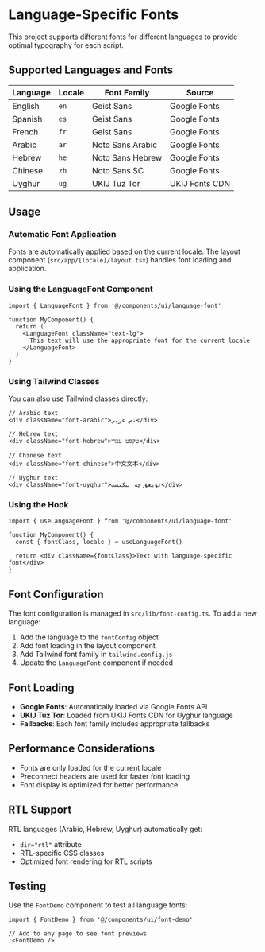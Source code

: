# Language-Specific Fonts

This project supports different fonts for different languages to provide optimal typography for each script.

## Supported Languages and Fonts

| Language | Locale | Font Family      | Source         |
| -------- | ------ | ---------------- | -------------- |
| English  | `en`   | Geist Sans       | Google Fonts   |
| Spanish  | `es`   | Geist Sans       | Google Fonts   |
| French   | `fr`   | Geist Sans       | Google Fonts   |
| Arabic   | `ar`   | Noto Sans Arabic | Google Fonts   |
| Hebrew   | `he`   | Noto Sans Hebrew | Google Fonts   |
| Chinese  | `zh`   | Noto Sans SC     | Google Fonts   |
| Uyghur   | `ug`   | UKIJ Tuz Tor     | UKIJ Fonts CDN |

## Usage

### Automatic Font Application

Fonts are automatically applied based on the current locale. The layout component (`src/app/[locale]/layout.tsx`) handles font loading and application.

### Using the LanguageFont Component

```tsx
import { LanguageFont } from '@/components/ui/language-font'

function MyComponent() {
  return (
    <LanguageFont className="text-lg">
      This text will use the appropriate font for the current locale
    </LanguageFont>
  )
}
```

### Using Tailwind Classes

You can also use Tailwind classes directly:

```tsx
// Arabic text
<div className="font-arabic">نص عربي</div>

// Hebrew text
<div className="font-hebrew">טקסט עברי</div>

// Chinese text
<div className="font-chinese">中文文本</div>

// Uyghur text
<div className="font-uyghur">ئۇيغۇرچە تېكىست</div>
```

### Using the Hook

```tsx
import { useLanguageFont } from '@/components/ui/language-font'

function MyComponent() {
  const { fontClass, locale } = useLanguageFont()

  return <div className={fontClass}>Text with language-specific font</div>
}
```

## Font Configuration

The font configuration is managed in `src/lib/font-config.ts`. To add a new language:

1. Add the language to the `fontConfig` object
2. Add font loading in the layout component
3. Add Tailwind font family in `tailwind.config.js`
4. Update the `LanguageFont` component if needed

## Font Loading

- **Google Fonts**: Automatically loaded via Google Fonts API
- **UKIJ Tuz Tor**: Loaded from UKIJ Fonts CDN for Uyghur language
- **Fallbacks**: Each font family includes appropriate fallbacks

## Performance Considerations

- Fonts are only loaded for the current locale
- Preconnect headers are used for faster font loading
- Font display is optimized for better performance

## RTL Support

RTL languages (Arabic, Hebrew, Uyghur) automatically get:

- `dir="rtl"` attribute
- RTL-specific CSS classes
- Optimized font rendering for RTL scripts

## Testing

Use the `FontDemo` component to test all language fonts:

```tsx
import { FontDemo } from '@/components/ui/font-demo'

// Add to any page to see font previews
;<FontDemo />
```

